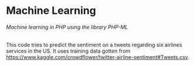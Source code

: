 # Machine Learning
###### Machine learning in PHP using the library PHP-ML

This code tries to predict the sentiment on a tweets regarding
six airlines services in the US. It uses training data gotten from
https://www.kaggle.com/crowdflower/twitter-airline-sentiment#Tweets.csv.
